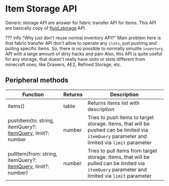 # Item Storage API

Generic storage API are answer for fabric transfer API for items. This API are basically copy of [fluid_storage](https://tweaked.cc/generic_peripheral/fluid_storage.html) API.

??? info "Why just don't reuse normal inventory API?"
    Main problem here is that fabric transfer API don't allow to operate any `slots`, just pushing and pulling specific items. So, there is no possible to normally simulite `inventory` API with a large amount of dirty hacks and pain
    Also, this API is quite useful for any storage, that doesn't really have slots or slots different from minecraft ones, like Drawers, AE2, Refined Storage, etc.

## Peripheral methods

| Function                                              | Returns | Description                                                                                                                                   |
|-------------------------------------------------------|---------|-----------------------------------------------------------------------------------------------------------------------------------------------|
| items()                                               | table   | Returns items list with description                                                                                                           |
| pushItem(to: string, itemQuery?: [ItemQuery](introduction.md#itemquery), limit?: number    | number  | Tries to push items to target storage. Items, that will be pushed can be limited via `itemQuery` parameter and limited via `limit` parameter       |
| pullItem(from: string, itemQuery?: [ItemQuery](introduction.md#itemquery), limit?: number) | number  | Tries to pull items from target storage. Items, that will be pulled can be limited via  `itemQuery`  parameter and limited via  `limit`  parameter |
